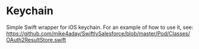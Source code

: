 # Keychain
Simple Swift wrapper for iOS keychain. For an example of how to use it, see: https://github.com/mike4aday/SwiftlySalesforce/blob/master/Pod/Classes/OAuth2ResultStore.swift
